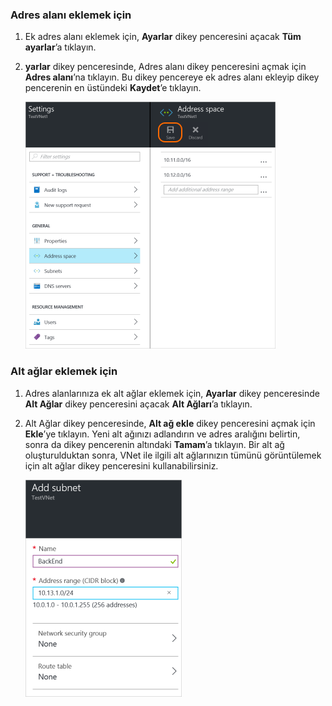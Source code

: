 ### Adres alanı eklemek için

1. Ek adres alanı eklemek için, **Ayarlar** dikey penceresini açacak **Tüm ayarlar**’a tıklayın. 

2. **yarlar** dikey penceresinde, Adres alanı dikey penceresini açmak için **Adres alanı**’na tıklayın. Bu dikey pencereye ek adres alanı ekleyip dikey pencerenin en üstündeki **Kaydet**’e tıklayın.

    ![Adres alanı ekleme](./media/vpn-gateway-additional-address-space-include/address400.png)

### Alt ağlar eklemek için 

1. Adres alanlarınıza ek alt ağlar eklemek için, **Ayarlar** dikey penceresinde **Alt Ağlar** dikey penceresini açacak **Alt Ağları**’a tıklayın. 

2. Alt Ağlar dikey penceresinde, **Alt ağ ekle** dikey penceresini açmak için **Ekle**’ye tıklayın. Yeni alt ağınızı adlandırın ve adres aralığını belirtin, sonra da dikey pencerenin altındaki **Tamam**’a tıklayın. Bir alt ağ oluşturulduktan sonra, VNet ile ilgili alt ağlarınızın tümünü görüntülemek için alt ağlar dikey penceresini kullanabilirsiniz.


    ![Alt ağ ayarları](./media/vpn-gateway-additional-address-space-include/addsubnet250.png)       



<!--HONumber=Jun16_HO2-->


